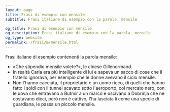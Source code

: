 ```yaml
---
layout: page
title: Frasi di esempio con mensile 
subtitle: Frasi italiane di esempio con la parola  mensile

og_title: Frasi di esempio con mensile 
og_description: Frasi italiane di esempio con la parola  mensile
og_type: website
permalink: /frasi/m/mensile.html
---
```


Frasi italiane di esempio contenenti la parola mensile:


- «Che stipendio mensile volete?», le chiese Gillenormand.
- In realtà Carla era più intelligente di lui e sapeva un sacco di cose che il fratello ignorava, per esempio che le donne avevano il ciclo mensile.
- Non l'hanno cacciata, il proprietario è un uomo ricco, di quelli che hanno fatto i soldi con il tunnel scavato sotto l'aeroporto, col mercato nero, con le uova che entravano a Butmir a un marco e uscivano a Dobrinja che ne costavano dieci, però non è cattivo, l'ha lasciata lì come una specie di guardiana, le passa un piccolo mensile.
